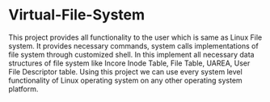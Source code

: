 # Virtual-File-System

This project provides all functionality to the user which is same as Linux File system.
It provides necessary commands, system calls implementations of file system through
customized shell. 
In this implement all necessary data structures of file system like Incore Inode Table, File Table, UAREA, User File Descriptor table.
Using this project we can use every system level functionality of Linux operating system on any other operating system platform.

